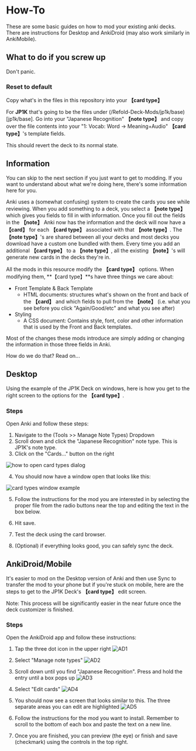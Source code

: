 # How-To

These are some basic guides on how to mod your existing anki decks. There are instructions for Desktop and AnkiDroid (may also work similarly in AnkiMobile).

## What to do if you screw up

Don't panic.

### Reset to default

Copy what's in the files in this repository into your **【card type】**

For **JP1K** that's going to be the files under (/Refold-Deck-Mods/jp1k/base)[jp1k/base]. Go into your "Japanese Recognition" **【note type】** and copy over the file contents into your "1: Vocab: Word -> Meaning+Audio" **【card type】**'s template fields.

This should revert the deck to its normal state.

## Information 

You can skip to the next section if you just want to get to modding. If you want to understand about what we're doing here, there's some information here for you.

Anki uses a (somewhat confusing) system to create the cards you see while reviewing. When you add something to a deck, you select a **【note type】** which gives you fields to fill in with information. Once you fill out the fields in the **【note】** Anki now has the information and the deck will now have a **【card】** for each **【card type】** associated with that **【note type】**. The **【note type】**'s are shared between all your decks and most decks you download have a custom one bundled with them. Every time you add an additional **【card type】** to a **【note type】**, all the existing **【note】**'s will generate new cards in the decks they're in.

All the mods in this resource modify the **【card type】** options. When modifying them, **【card type】**s have three things we care about:

- Front Template & Back Template
  - HTML documents: structures what's shown on the front and back of the **【card】** and which fields to pull from the **【note】** (i.e. what you see before you click "Again/Good/etc" and what you see after)
- Styling
  - A CSS document: Contains style, font, color and other information that is used by the Front and Back templates.

Most of the changes these mods introduce are simply adding or changing the information in those three fields in Anki.

How do we do that? Read on...

## Desktop

Using the example of the JP1K Deck on windows, here is how you get to the right screen to the options for the **【card type】**. 

### Steps

Open Anki and follow these steps:

1. Navigate to the (Tools >> Manage Note Types) Dropdown
2. Scroll down and click the "Japanese Recognition" note type. This is JP1K's note type.
3. Click on the "Cards..." button on the right

![how to open card types dialog](res/how_to_open_card_types.png)

4. You should now have a window open that looks like this:

![card types window example](res/card_types.png)

5. Follow the instructions for the mod you are interested in by selecting the proper file from the radio buttons near the top and editing the text in the box below.

6. Hit save.

7. Test the deck using the card browser.

8. (Optional) if everything looks good, you can safely sync the deck.

## AnkiDroid/Mobile

It's easier to mod on the Desktop version of Anki and then use Sync to transfer the mod to your phone but if you're stuck on mobile, here are the steps to get to the JP1K Deck's **【card type】** edit screen.

Note: This process will be significantly easier in the near future once the deck customizer is finished. 

### Steps

Open the AnkiDroid app and follow these instructions:

1. Tap the three dot icon in the upper right 
![AD1](res/android/AD1.png)
2. Select "Manage note types" 
![AD2](res/android/AD2.png)
3. Scroll down until you find "Japanese Recognition". Press and hold the entry until a box pops up 
![AD3](res/android/AD3.png)
4. Select "Edit cards" 
![AD4](res/android/AD4.png)
5. You should now see a screen that looks similar to this. The three separate areas you can edit are highlighted 
![AD5](res/android/AD5.png)

6. Follow the instructions for the mod you want to install. Remember to scroll to the bottom of each box and paste the text on a new line.

7. Once you are finished, you can preview (the eye) or finish and save (checkmark) using the controls in the top right.
